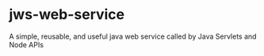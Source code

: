 # jws-web-service
A simple, reusable, and useful java web service called by Java Servlets and Node APIs

